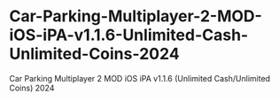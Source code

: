 # Car-Parking-Multiplayer-2-MOD-iOS-iPA-v1.1.6-Unlimited-Cash-Unlimited-Coins-2024
Car Parking Multiplayer 2 MOD iOS iPA v1.1.6 (Unlimited Cash/Unlimited Coins) 2024
